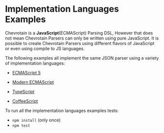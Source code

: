 # Implementation Languages Examples

Chevrotain is a **JavaScript**(ECMAScript) Parsing DSL, However that does not mean Chevrotain Parsers can only be written using
pure JavaScript. It is possible to create Chevrotain Parsers using different flavors of JavaScript or even using
compile to JS languages.

The following examples all implement the same JSON parser using a variety of implementation languages:

- [ECMAScript 5](https://github.com/chevrotain/chevrotain/blob/master/examples/implementation_languages/ecma5/ecma5_json.js)

- [Modern ECMAScript](https://github.com/chevrotain/chevrotain/blob/master/examples/implementation_languages/modern_ecmascript/modern_ecmascript_json.mjs)

- [TypeScript](https://github.com/chevrotain/chevrotain/blob/master/examples/implementation_languages/typescript/typescript_json.ts)

- [CoffeeScript](https://github.com/chevrotain/chevrotain/blob/master/examples/implementation_languages/coffeescript/coffeescript_json.coffee)

To run all the implementation languages examples tests:

- `npm install` (only once)
- `npm test`
